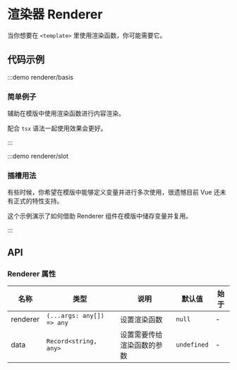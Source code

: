 # 渲染器 Renderer

当你想要在 `<template>` 里使用渲染函数，你可能需要它。

## 代码示例

:::demo renderer/basis

### 简单例子

辅助在模版中使用渲染函数进行内容渲染。

配合 `tsx` 语法一起使用效果会更好。

:::

:::demo renderer/slot

### 插槽用法

有些时候，你希望在模版中能够定义变量并进行多次使用，很遗憾目前 Vue 还未有正式的特性支持。

这个示例演示了如何借助 Renderer 组件在模版中储存变量并复用。

:::

## API

### Renderer 属性

| 名称     | 类型                      | 说明                       | 默认值      | 始于 |
| -------- | ------------------------- | -------------------------- | ----------- | ---- |
| renderer | `(...args: any[]) => any` | 设置渲染函数               | `null`      | -    |
| data     | `Record<string, any>`     | 设置需要传给渲染函数的参数 | `undefined` | -    |
